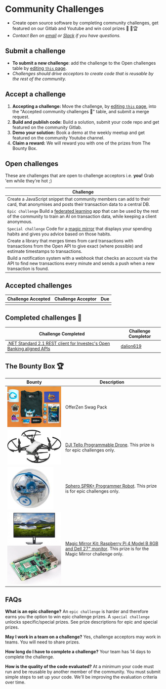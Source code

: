 # Community Challenges

- Create open source software by completing community challenges, get featured on our Gitlab and Youtube and win cool prizes 👾 💪🏆 
- *Contact Ben on [email](https://gitlab.com/offerzen-beta-community/investec-programmable-banking/command-center/-/issues/new) or [Slack](https://app.slack.com/client/T8CRG18UC/D8D0JTUBE) if you have questions.*

## Submit a challenge

- **To submit a new challenge**: add the challenge to the Open challenges table by [editing `this` page](https://gitlab.com/offerzen-beta-community/investec-programmable-banking/command-center/-/edit/master/community_challenges.md).
- *Challenges should drive acceptors to create code that is reusable by the rest of the community.*

## Accept a challenge

1. **Accepting a challenge:** Move the challenge, by [editing `this` page](https://gitlab.com/offerzen-beta-community/investec-programmable-banking/command-center/-/edit/master/community_challenges.md), into the "Accepted community challenges 💪" table, and submit a merge request.
2. **Build and publish code:** Build a solution, submit your code repo and get featured on the community Gitlab.
3. **Demo your solution:** Book a demo at the weekly meetup and get featured on the community Youtube channel.
4. **Claim a reward:** We will reward you with one of the prizes from The Bounty Box.

## Open challenges

These are challenges that are open to challenge acceptors i.e. **you!** Grab 'em while they're hot ;)

| Challenge |
|-|
|Create a JavaScript snippet that community members can add to their card, that anonymises and posts their transaction data to a central DB.|
|`Epic challenge` Build a [federated learning](https://federated.withgoogle.com/) app that can be used by the rest of the community to train an AI on transaction data, while keeping a client anonymous.|
|`Special challenge` Code for a [magic mirror](https://youtu.be/BR_yko0gr-Y) that displays your spending habits and gives you advice based on those habits.|
|Create a library that merges times from card transactions with transactions from the Open API to give exact (where possible) and estimate timestamps to transactions.|
|Build a notification system with a webhook that checks an account via the API to find new transactions every minute and sends a push when a new transaction is found.|

## Accepted challenges

| Challenge Accepted | Challenge Acceptor | Due |
|-|-|-|
|||


## Completed challenges 🚀

| Challenge Completed | Challenge Completor |
|-|-|
|[.NET Standard 2.1 REST client for Investec's Open Banking aligned APIs](https://github.com/dalion619/investec-openbanking-dotnet)|[dalion619](https://github.com/dalion619/)|

## The Bounty Box 🏆

| Bounty | Description |
| ------ | ------ |
|![](/images/bounties/offerzenswapgpack.png)|OfferZen Swag Pack|
|![](/images/bounties/djitello.jpg)|[DJI Tello Programmable Drone](https://www.youtube.com/watch?v=_v_RknPrebI). This prize is for epic challenges only.|
|![](/images/bounties/sphero.jpg)|[Sphero SPRK+ Programmer Robot](https://www.youtube.com/watch?v=Yg8LmEkI_0c). This prize is for epic challenges only.|
|![](/images/bounties/dell27.jpeg)![](/images/bounties/pi4.jpg)|[Magic Mirror Kit: Raspberry Pi 4 Model B 8GB and Dell 27" monitor](https://www.youtube.com/watch?v=npzRf5wuIB0). This prize is for the Magic Mirror challenge only.|


## FAQs
**What is an epic challenge?**
An `epic challenge` is harder and therefore earns you the option to win epic challenge prizes. A `special challenge` unlocks specific/special prizes. See prize descriptions for epic and special prizes.

**May I work in a team on a challenge?**
Yes, challenge acceptors may work in teams. You will need to share prizes.

**How long do I have to complete a challenge?**
Your team has 14 days to complete the challenge.

**How is the quality of the code evaluated?**
At a minimum your code must run and be reusable by another member of the community. You must submit simple steps to set up your code. We'll be improving the evaluation criteria over time.
